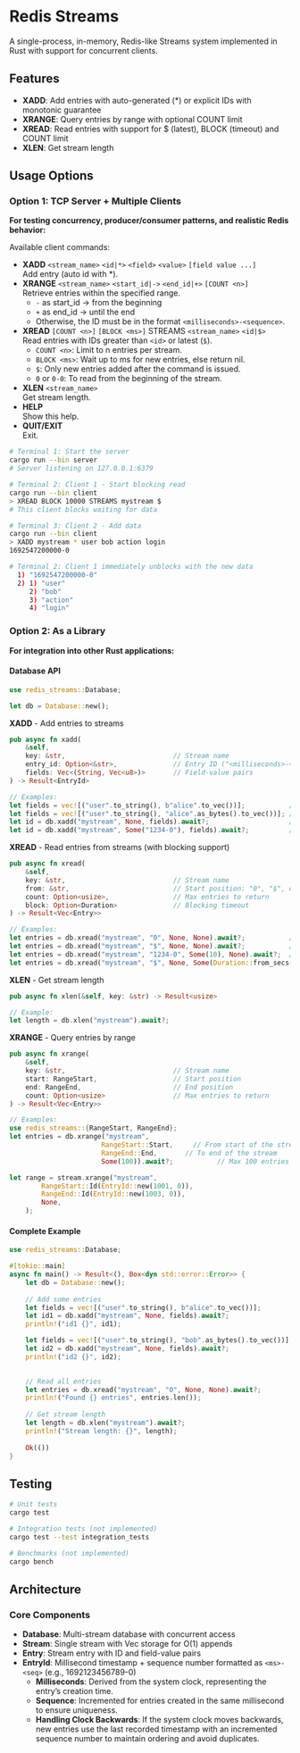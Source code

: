 # Redis Streams

A single-process, in-memory, Redis-like Streams system implemented in Rust with support for concurrent clients.

## Features

- **XADD**: Add entries with auto-generated (*) or explicit IDs with monotonic guarantee
- **XRANGE**: Query entries by range with optional COUNT limit
- **XREAD**: Read entries with support for $ (latest), BLOCK (timeout) and COUNT limit
- **XLEN**: Get stream length

## Usage Options

### Option 1: TCP Server + Multiple Clients

**For testing concurrency, producer/consumer patterns, and realistic Redis behavior:**

Available client commands:
- **XADD** `<stream_name>` `<id|*>` `<field>` `<value>` `[field value ...]`<br>
    Add entry (auto id with *).
- **XRANGE** `<stream_name>` `<start_id|->` `<end_id|+>` `[COUNT <n>]`<br>
    Retrieve entries within the specified range.
    - `-` as start_id → from the beginning
    - `+` as end_id → until the end
    - Otherwise, the ID must be in the format `<milliseconds>-<sequence>`.
- **XREAD** `[COUNT <n>]` `[BLOCK <ms>]` STREAMS `<stream_name>` `<id|$>`<br>
  Read entries with IDs greater than `<id>` or latest (`$`).
  - `COUNT <n>`: Limit to n entries per stream.
  - `BLOCK <ms>`: Wait up to ms for new entries, else return nil.
  - `$`: Only new entries added after the command is issued.
  - `0` or `0-0`: To read from the beginning of the stream.
- **XLEN** `<stream_name>`<br>
    Get stream length.
- **HELP**<br>
    Show this help.
- **QUIT/EXIT**<br>
    Exit.

```bash
# Terminal 1: Start the server
cargo run --bin server
# Server listening on 127.0.0.1:6379

# Terminal 2: Client 1 - Start blocking read
cargo run --bin client
> XREAD BLOCK 10000 STREAMS mystream $
# This client blocks waiting for data

# Terminal 3: Client 2 - Add data
cargo run --bin client  
> XADD mystream * user bob action login
1692547200000-0

# Terminal 2: Client 1 immediately unblocks with the new data
  1) "1692547200000-0"
  2) 1) "user"
     2) "bob"
     3) "action"
     4) "login"
```

### Option 2: As a Library

**For integration into other Rust applications:**

#### Database API

```rust
use redis_streams::Database;

let db = Database::new();
```

**XADD** - Add entries to streams
```rust
pub async fn xadd(
    &self,
    key: &str,                           // Stream name
    entry_id: Option<&str>,              // Entry ID ("<milliseconds>-<sequence>") or None for auto-generation
    fields: Vec<(String, Vec<u8>)>       // Field-value pairs
) -> Result<EntryId>

// Examples:
let fields = vec![("user".to_string(), b"alice".to_vec())];           // Byte literal
let fields = vec![("user".to_string(), "alice".as_bytes().to_vec())]; // From string
let id = db.xadd("mystream", None, fields).await?;                    // Auto-generated ID
let id = db.xadd("mystream", Some("1234-0"), fields).await?;          // Explicit ID
```

**XREAD** - Read entries from streams (with blocking support)
```rust
pub async fn xread(
    &self,
    key: &str,                           // Stream name
    from: &str,                          // Start position: "0", "$", or "<ms>-<seq>"
    count: Option<usize>,                // Max entries to return
    block: Option<Duration>              // Blocking timeout
) -> Result<Vec<Entry>>

// Examples:
let entries = db.xread("mystream", "0", None, None).await?;           // All entries from start
let entries = db.xread("mystream", "$", None, None).await?;           // From latest (non-blocking)
let entries = db.xread("mystream", "1234-0", Some(10), None).await?;  // 10 entries after ID
let entries = db.xread("mystream", "$", None, Some(Duration::from_secs(5))).await?; // Block 5s
```

**XLEN** - Get stream length
```rust
pub async fn xlen(&self, key: &str) -> Result<usize>

// Example:
let length = db.xlen("mystream").await?;
```

**XRANGE** - Query entries by range
```rust
pub async fn xrange(
    &self,
    key: &str,                           // Stream name
    start: RangeStart,                   // Start position
    end: RangeEnd,                       // End position  
    count: Option<usize>                 // Max entries to return
) -> Result<Vec<Entry>>

// Examples:
use redis_streams::{RangeStart, RangeEnd};
let entries = db.xrange("mystream", 
                       RangeStart::Start,     // From start of the stream
                       RangeEnd::End,       // To end of the stream
                       Some(100)).await?;           // Max 100 entries

let range = stream.xrange("mystream",
        RangeStart::Id(EntryId::new(1001, 0)),
        RangeEnd::Id(EntryId::new(1003, 0)),
        None,
    );
```

#### Complete Example
```rust
use redis_streams::Database;

#[tokio::main]
async fn main() -> Result<(), Box<dyn std::error::Error>> {
    let db = Database::new();
    
    // Add some entries
    let fields = vec![("user".to_string(), b"alice".to_vec())];
    let id1 = db.xadd("mystream", None, fields).await?;
    println!("id1 {}", id1);

    let fields = vec![("user".to_string(), "bob".as_bytes().to_vec())];
    let id2 = db.xadd("mystream", None, fields).await?;
    println!("id2 {}", id2);

    
    // Read all entries
    let entries = db.xread("mystream", "0", None, None).await?;
    println!("Found {} entries", entries.len());
    
    // Get stream length
    let length = db.xlen("mystream").await?;
    println!("Stream length: {}", length);
    
    Ok(())
}
```

## Testing

```bash
# Unit tests
cargo test

# Integration tests (not implemented)
cargo test --test integration_tests

# Benchmarks (not implemented)
cargo bench
```

## Architecture

### Core Components

- **Database**: Multi-stream database with concurrent access
- **Stream**: Single stream with Vec storage for O(1) appends
- **Entry**: Stream entry with ID and field-value pairs
- **EntryId**: Millisecond timestamp + sequence number formatted as `<ms>-<seq>`
(e.g., 1692123456789-0)
  - **Milliseconds**: Derived from the system clock, representing the entry’s creation time.
  - **Sequence**: Incremented for entries created in the same millisecond to ensure uniqueness.
  - **Handling Clock Backwards**: If the system clock moves backwards, new entries use the last recorded 
  timestamp with an incremented sequence number to maintain ordering and avoid duplicates.